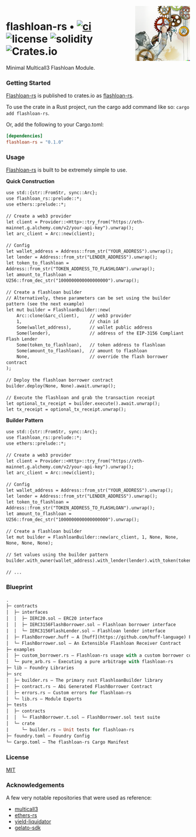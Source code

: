 <img align="right" width="150" height="150" top="100" src="./assets/flashloan.png">

# flashloan-rs • [![ci](https://github.com/whitenois3/flashloan-rs/actions/workflows/tests.yaml/badge.svg)](https://github.com/whitenois3/flashloan-rs/actions/workflows/tests.yaml) ![license](https://img.shields.io/github/license/whitenois3/flashloan-rs) ![solidity](https://img.shields.io/badge/solidity-^0.8.15-lightgrey) ![Crates.io](https://img.shields.io/crates/v/flashloan-rs)

Minimal Multicall3 Flashloan Module.


### Getting Started

[Flashloan-rs](https://github.com/whitenois3/flashloan-rs) is published to crates.io as [flashloan-rs](https://crates.io/crates/flashloan-rs).

To use the crate in a Rust project, run the cargo add command like so: `cargo add flashloan-rs`.

Or, add the following to your Cargo.toml:

```toml
[dependencies]
flashloan-rs = "0.1.0"
```


### Usage

[Flashloan-rs](https://github.com/whitenois3/flashloan-rs) is built to be extremely simple to use.

**Quick Construction**

```rust,ignore
use std::{str::FromStr, sync::Arc};
use flashloan_rs::prelude::*;
use ethers::prelude::*;

// Create a web3 provider
let client = Provider::<Http>::try_from("https://eth-mainnet.g.alchemy.com/v2/your-api-key").unwrap();
let arc_client = Arc::new(client);

// Config
let wallet_address = Address::from_str("YOUR_ADDRESS").unwrap();
let lender = Address::from_str("LENDER_ADDRESS").unwrap();
let token_to_flashloan = Address::from_str("TOKEN_ADDRESS_TO_FLASHLOAN").unwrap();
let amount_to_flashloan = U256::from_dec_str("1000000000000000000").unwrap();

// Create a flashloan builder
// Alternatively, these parameters can be set using the builder pattern (see the next example)
let mut builder = FlashloanBuilder::new(
    Arc::clone(&arc_client),    // web3 provider
    1,                          // chain id
    Some(wallet_address),       // wallet public address
    Some(lender),               // address of the EIP-3156 Compliant Flash Lender
    Some(token_to_flashloan),   // token address to flashloan
    Some(amount_to_flashloan),  // amount to flashloan
    None,                       // override the flash borrower contract
);

// Deploy the flashloan borrower contract
builder.deploy(None, None).await.unwrap();

// Execute the flashloan and grab the transaction receipt
let optional_tx_receipt = builder.execute().await.unwrap();
let tx_receipt = optional_tx_receipt.unwrap();
```

**Builder Pattern**

```rust,ignore
use std::{str::FromStr, sync::Arc};
use flashloan_rs::prelude::*;
use ethers::prelude::*;

// Create a web3 provider
let client = Provider::<Http>::try_from("https://eth-mainnet.g.alchemy.com/v2/your-api-key").unwrap();
let arc_client = Arc::new(client);

// Config
let wallet_address = Address::from_str("YOUR_ADDRESS").unwrap();
let lender = Address::from_str("LENDER_ADDRESS").unwrap();
let token_to_flashloan = Address::from_str("TOKEN_ADDRESS_TO_FLASHLOAN").unwrap();
let amount_to_flashloan = U256::from_dec_str("1000000000000000000").unwrap();

// Create a flashloan builder
let mut builder = FlashloanBuilder::new(arc_client, 1, None, None, None, None, None);

// Set values using the builder pattern
builder.with_owner(wallet_address).with_lender(lender).with_token(token_to_flashloan).with_amount(amount_to_flashloan);

// ...
```


### Blueprint

```ml
.
├─ contracts
│  ├─ interfaces
│  │  ├─ IERC20.sol — ERC20 interface
│  │  ├─ IERC3156FlashBorrower.sol — Flashloan borrower interface
|  |  └─ IERC3156FlashLender.sol — Flashloan lender interface
│  ├─ FlashBorrower.huff — A [huff](https://github.com/huff-language) Flashloan Receiver Contract Implementation
│  └─ FlashBorrower.sol — An Extensible Flashloan Receiver Contract
├─ examples
│  ├─ custom_borrower.rs — Flashloan-rs usage with a custom borrower contract
│  └─ pure_arb.rs — Executing a pure arbitrage with flashloan-rs
├─ lib — Foundry Libraries
├─ src
│  ├─ builder.rs — The primary rust FlashloanBuilder library
│  ├─ contract.rs — Abi Generated FlashBorrower Contract
│  ├─ errors.rs — Custom errors for flashloan-rs
│  └─ lib.rs — Module Exports
├─ tests
│  ├─ contracts
│  │  └─ FlashBorrower.t.sol — FlashBorrower.sol test suite
│  └─ crate
|     └─ builder.rs — Unit tests for flashloan-rs
├─ foundry.toml — Foundry Config
└─ Cargo.toml — The flashloan-rs Cargo Manifest
```


### License

[MIT](https://github.com/whitenois3/flashloan-rs/blob/main/LICENSE)


### Acknowledgements

A few very notable repositories that were used as reference:

- [multicall3](https://github.com/mds1/multicall)
- [ethers-rs](https://github.com/gakonst/ethers-rs)
- [yield-liquidator](https://github.com/yieldprotocol/yield-liquidator)
- [gelato-sdk](https://github.com/nomad-xyz/gelato-sdk)
